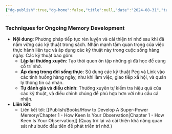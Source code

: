 ```yaml
---
{"dg-publish":true,"dg-home":false,"title":null,"date":"2024-08-31","tags":["#books","#memory","#How_to_Develop_A_Super_Power_Memory"],"Chương":"Chương26","dg-path":"Books/How to Develop A Super-Power Memory/Chapter 27 - Continual Improvement.md","permalink":"/books/how-to-develop-a-super-power-memory/chapter-27-continual-improvement/","dgPassFrontmatter":true,"noteIcon":"","updated":"2025-01-30T14:26:24.609+07:00"}
---
```


### Techniques for Ongoing Memory Development

- **Nội dung**: Phương pháp tiếp tục rèn luyện và cải thiện trí nhớ sau khi đã nắm vững các kỹ thuật trong sách. Nhấn mạnh tầm quan trọng của việc thực hành liên tục và áp dụng các kỹ thuật này trong cuộc sống hàng ngày. Các kỹ thuật bao gồm:
    - **Lặp lại thường xuyên**: Tạo thói quen ôn tập những gì đã học để củng cố trí nhớ.
    - **Áp dụng trong đời sống thực**: Sử dụng các kỹ thuật Peg và Link vào các tình huống hàng ngày, như khi làm việc, giao tiếp xã hội, và quản lý thông tin cá nhân.
    - **Tự đánh giá và điều chỉnh**: Thường xuyên tự kiểm tra hiệu quả của các kỹ thuật, và điều chỉnh chúng để phù hợp hơn với nhu cầu cá nhân.
- **Liên kết**:
    - Liên kết tới: [[Publish/Books/How to Develop A Super-Power Memory/Chapter 1 - How Keen Is Your Observation\|Chapter 1 - How Keen Is Your Observation]] (Quay trở lại và cải thiện khả năng quan sát như bước đầu tiên để phát triển trí nhớ.)